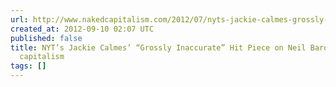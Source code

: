 ```yaml
---
url: http://www.nakedcapitalism.com/2012/07/nyts-jackie-calmes-grossly-inaccurate-hit-piece-on-neil-barofsky.html
created_at: 2012-09-10 02:07 UTC
published: false
title: NYT’s Jackie Calmes’ “Grossly Inaccurate” Hit Piece on Neil Barofsky «  naked
  capitalism
tags: []
---
```



